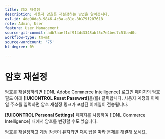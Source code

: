 ```yaml
---
title: 암호 재설정
description: 사용자 암호를 재설정하는 방법을 알아봅니다.
exl-id: 4de90da3-9846-4c3a-a31e-8b379f207618
role: Admin, User
feature: User Management
source-git-commit: adb7aaef1cf914d43348abf5c7e4bec7c51bed0c
workflow-type: tm+mt
source-wordcount: '75'
ht-degree: 0%

---
```


# 암호 재설정

암호를 재설정하려면 [!DNL Adobe Commerce Intelligence] 로그인 페이지의 암호 필드 아래 **[!UICONTROL Reset Password]**&#x200B;을(를) 클릭합니다. 사용자 계정의 이메일 주소를 입력하면 암호 재설정 링크가 포함된 이메일이 전송됩니다.

**[!UICONTROL Personal Settings]** 페이지를 사용하여 [!DNL Commerce Intelligence] 내에서 암호를 변경할 수도 있습니다.

암호를 재설정하고 계정 잠금이 유지되면 [다음 팁](https://experienceleague.adobe.com/docs/commerce-knowledge-base/kb/troubleshooting/miscellaneous/troubleshooting-mbi-account-lockout.html)을 따라 문제를 해결해 보세요.
